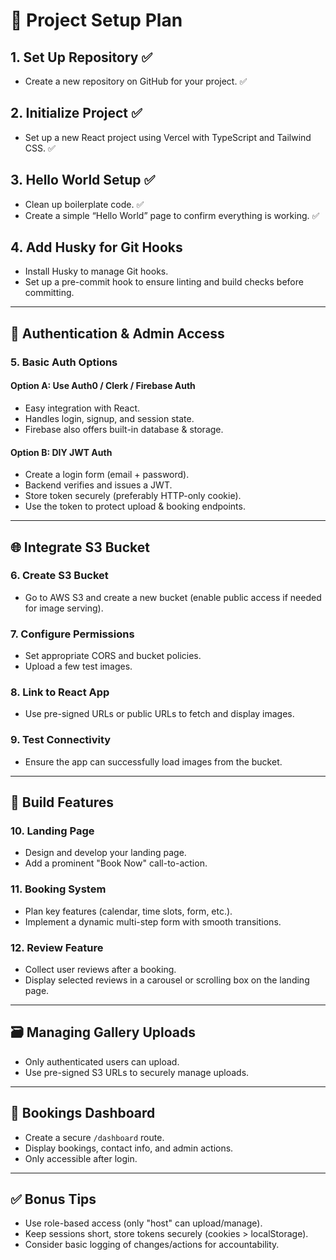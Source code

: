 # 🚀 Project Setup Plan

## 1. Set Up Repository ✅

- Create a new repository on GitHub for your project. ✅

## 2. Initialize Project ✅

- Set up a new React project using Vercel with TypeScript and Tailwind CSS. ✅

## 3. Hello World Setup ✅

- Clean up boilerplate code. ✅
- Create a simple “Hello World” page to confirm everything is working. ✅

## 4. Add Husky for Git Hooks

- Install Husky to manage Git hooks.
- Set up a pre-commit hook to ensure linting and build checks before committing.

---

## 🔐 Authentication & Admin Access

### 5. Basic Auth Options

#### Option A: Use Auth0 / Clerk / Firebase Auth

- Easy integration with React.
- Handles login, signup, and session state.
- Firebase also offers built-in database & storage.

#### Option B: DIY JWT Auth

- Create a login form (email + password).
- Backend verifies and issues a JWT.
- Store token securely (preferably HTTP-only cookie).
- Use the token to protect upload & booking endpoints.

---

## 🌐 Integrate S3 Bucket

### 6. Create S3 Bucket

- Go to AWS S3 and create a new bucket (enable public access if needed for image serving).

### 7. Configure Permissions

- Set appropriate CORS and bucket policies.
- Upload a few test images.

### 8. Link to React App

- Use pre-signed URLs or public URLs to fetch and display images.

### 9. Test Connectivity

- Ensure the app can successfully load images from the bucket.

---

## 🎨 Build Features

### 10. Landing Page

- Design and develop your landing page.
- Add a prominent "Book Now" call-to-action.

### 11. Booking System

- Plan key features (calendar, time slots, form, etc.).
- Implement a dynamic multi-step form with smooth transitions.

### 12. Review Feature

- Collect user reviews after a booking.
- Display selected reviews in a carousel or scrolling box on the landing page.

---

## 🗃️ Managing Gallery Uploads

- Only authenticated users can upload.
- Use pre-signed S3 URLs to securely manage uploads.

---

## 📆 Bookings Dashboard

- Create a secure `/dashboard` route.
- Display bookings, contact info, and admin actions.
- Only accessible after login.

---

## ✅ Bonus Tips

- Use role-based access (only "host" can upload/manage).
- Keep sessions short, store tokens securely (cookies > localStorage).
- Consider basic logging of changes/actions for accountability.
